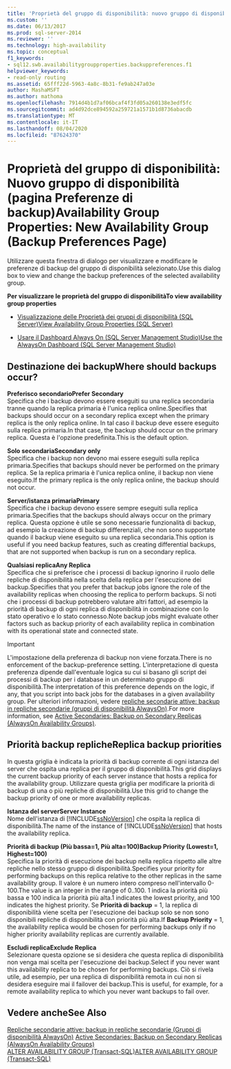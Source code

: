 ```yaml
---
title: 'Proprietà del gruppo di disponibilità: nuovo gruppo di disponibilità (pagina Preferenze di backup) | Microsoft Docs'
ms.custom: ''
ms.date: 06/13/2017
ms.prod: sql-server-2014
ms.reviewer: ''
ms.technology: high-availability
ms.topic: conceptual
f1_keywords:
- sql12.swb.availabilitygroupproperties.backuppreferences.f1
helpviewer_keywords:
- read-only routing
ms.assetid: 65fff22d-5963-4a8c-8b31-fe9ab247a03e
author: MashaMSFT
ms.author: mathoma
ms.openlocfilehash: 7914d4b1d7af06bcaf4f3fd05a260138e3edf5fc
ms.sourcegitcommit: ad4d92dce894592a259721a1571b1d8736abacdb
ms.translationtype: MT
ms.contentlocale: it-IT
ms.lasthandoff: 08/04/2020
ms.locfileid: "87624370"
---
```

# <a name="availability-group-properties-new-availability-group-backup-preferences-page"></a><span data-ttu-id="65026-102">Proprietà del gruppo di disponibilità: Nuovo gruppo di disponibilità (pagina Preferenze di backup)</span><span class="sxs-lookup"><span data-stu-id="65026-102">Availability Group Properties: New Availability Group (Backup Preferences Page)</span></span>
  <span data-ttu-id="65026-103">Utilizzare questa finestra di dialogo per visualizzare e modificare le preferenze di backup del gruppo di disponibilità selezionato.</span><span class="sxs-lookup"><span data-stu-id="65026-103">Use this dialog box to view and change the backup preferences of the selected availability group.</span></span>  
  
 <span data-ttu-id="65026-104">**Per visualizzare le proprietà del gruppo di disponibilità**</span><span class="sxs-lookup"><span data-stu-id="65026-104">**To view availability group properties**</span></span>  
  
-   [<span data-ttu-id="65026-105">Visualizzazione delle Proprietà dei gruppi di disponibilità &#40;SQL Server&#41;</span><span class="sxs-lookup"><span data-stu-id="65026-105">View Availability Group Properties &#40;SQL Server&#41;</span></span>](view-availability-group-properties-sql-server.md)  
  
-   [<span data-ttu-id="65026-106">Usare il Dashboard Always On &#40;SQL Server Management Studio&#41;</span><span class="sxs-lookup"><span data-stu-id="65026-106">Use the AlwaysOn Dashboard &#40;SQL Server Management Studio&#41;</span></span>](use-the-always-on-dashboard-sql-server-management-studio.md)  
  
## <a name="where-should-backups-occur"></a><span data-ttu-id="65026-107">Destinazione dei backup</span><span class="sxs-lookup"><span data-stu-id="65026-107">Where should backups occur?</span></span>  
 <span data-ttu-id="65026-108">**Preferisco secondario**</span><span class="sxs-lookup"><span data-stu-id="65026-108">**Prefer Secondary**</span></span>  
 <span data-ttu-id="65026-109">Specifica che i backup devono essere eseguiti su una replica secondaria tranne quando la replica primaria è l'unica replica online.</span><span class="sxs-lookup"><span data-stu-id="65026-109">Specifies that backups should occur on a secondary replica except when the primary replica is the only replica online.</span></span> <span data-ttu-id="65026-110">In tal caso il backup deve essere eseguito sulla replica primaria.</span><span class="sxs-lookup"><span data-stu-id="65026-110">In that case, the backup should occur on the primary replica.</span></span> <span data-ttu-id="65026-111">Questa è l'opzione predefinita.</span><span class="sxs-lookup"><span data-stu-id="65026-111">This is the default option.</span></span>  
  
 <span data-ttu-id="65026-112">**Solo secondaria**</span><span class="sxs-lookup"><span data-stu-id="65026-112">**Secondary only**</span></span>  
 <span data-ttu-id="65026-113">Specifica che i backup non devono mai essere eseguiti sulla replica primaria.</span><span class="sxs-lookup"><span data-stu-id="65026-113">Specifies that backups should never be performed on the primary replica.</span></span> <span data-ttu-id="65026-114">Se la replica primaria è l'unica replica online, il backup non viene eseguito.</span><span class="sxs-lookup"><span data-stu-id="65026-114">If the primary replica is the only replica online, the backup should not occur.</span></span>  
  
 <span data-ttu-id="65026-115">**Server/istanza primaria**</span><span class="sxs-lookup"><span data-stu-id="65026-115">**Primary**</span></span>  
 <span data-ttu-id="65026-116">Specifica che i backup devono essere sempre eseguiti sulla replica primaria.</span><span class="sxs-lookup"><span data-stu-id="65026-116">Specifies that the backups should always occur on the primary replica.</span></span> <span data-ttu-id="65026-117">Questa opzione è utile se sono necessarie funzionalità di backup, ad esempio la creazione di backup differenziali, che non sono supportate quando il backup viene eseguito su una replica secondaria.</span><span class="sxs-lookup"><span data-stu-id="65026-117">This option is useful if you need backup features, such as creating differential backups, that are not supported when backup is run on a secondary replica.</span></span>  
  
 <span data-ttu-id="65026-118">**Qualsiasi replica**</span><span class="sxs-lookup"><span data-stu-id="65026-118">**Any Replica**</span></span>  
 <span data-ttu-id="65026-119">Specifica che si preferisce che i processi di backup ignorino il ruolo delle repliche di disponibilità nella scelta della replica per l'esecuzione dei backup.</span><span class="sxs-lookup"><span data-stu-id="65026-119">Specifies that you prefer that backup jobs ignore the role of the availability replicas when choosing the replica to perform backups.</span></span> <span data-ttu-id="65026-120">Si noti che i processi di backup potrebbero valutare altri fattori, ad esempio la priorità di backup di ogni replica di disponibilità in combinazione con lo stato operativo e lo stato connesso.</span><span class="sxs-lookup"><span data-stu-id="65026-120">Note backup jobs might evaluate other factors such as backup priority of each availability replica in combination with its operational state and connected state.</span></span>  
  
> [!IMPORTANT]  
>  <span data-ttu-id="65026-121">L'impostazione della preferenza di backup non viene forzata.</span><span class="sxs-lookup"><span data-stu-id="65026-121">There is no enforcement of the backup-preference setting.</span></span> <span data-ttu-id="65026-122">L'interpretazione di questa preferenza dipende dall'eventuale logica su cui si basano gli script dei processi di backup per i database in un determinato gruppo di disponibilità.</span><span class="sxs-lookup"><span data-stu-id="65026-122">The interpretation of this preference depends on the logic, if any, that you script into back jobs for the databases in a given availability group.</span></span> <span data-ttu-id="65026-123">Per ulteriori informazioni, vedere [repliche secondarie attive: backup in repliche secondarie (gruppi di disponibilità AlwaysOn)](active-secondaries-backup-on-secondary-replicas-always-on-availability-groups.md).</span><span class="sxs-lookup"><span data-stu-id="65026-123">For more information, see [Active Secondaries: Backup on Secondary Replicas (AlwaysOn Availability Groups)](active-secondaries-backup-on-secondary-replicas-always-on-availability-groups.md).</span></span>  
  
## <a name="replica-backup-priorities"></a><span data-ttu-id="65026-124">Priorità backup repliche</span><span class="sxs-lookup"><span data-stu-id="65026-124">Replica backup priorities</span></span>  
 <span data-ttu-id="65026-125">In questa griglia è indicata la priorità di backup corrente di ogni istanza del server che ospita una replica per il gruppo di disponibilità.</span><span class="sxs-lookup"><span data-stu-id="65026-125">This grid displays the current backup priority of each server instance that hosts a replica for the availability group.</span></span> <span data-ttu-id="65026-126">Utilizzare questa griglia per modificare la priorità di backup di una o più repliche di disponibilità.</span><span class="sxs-lookup"><span data-stu-id="65026-126">Use this grid to change the backup priority of one or more availability replicas.</span></span>  
  
 <span data-ttu-id="65026-127">**Istanza del server**</span><span class="sxs-lookup"><span data-stu-id="65026-127">**Server Instance**</span></span>  
 <span data-ttu-id="65026-128">Nome dell'istanza di [!INCLUDE[ssNoVersion](../../../includes/ssnoversion-md.md)] che ospita la replica di disponibilità.</span><span class="sxs-lookup"><span data-stu-id="65026-128">The name of the instance of [!INCLUDE[ssNoVersion](../../../includes/ssnoversion-md.md)] that hosts the availability replica.</span></span>  
  
 <span data-ttu-id="65026-129">**Priorità di backup (Più bassa=1, Più alta=100)**</span><span class="sxs-lookup"><span data-stu-id="65026-129">**Backup Priority (Lowest=1, Highest=100)**</span></span>  
 <span data-ttu-id="65026-130">Specifica la priorità di esecuzione dei backup nella replica rispetto alle altre repliche nello stesso gruppo di disponibilità.</span><span class="sxs-lookup"><span data-stu-id="65026-130">Specifies your priority for performing backups on this replica relative to the other replicas in the same availability group.</span></span> <span data-ttu-id="65026-131">Il valore è un numero intero compreso nell'intervallo 0-100.</span><span class="sxs-lookup"><span data-stu-id="65026-131">The value is an integer in the range of 0..100.</span></span> <span data-ttu-id="65026-132">1 indica la priorità più bassa e 100 indica la priorità più alta.</span><span class="sxs-lookup"><span data-stu-id="65026-132">1 indicates the lowest priority, and 100 indicates the highest priority.</span></span> <span data-ttu-id="65026-133">Se **Priorità di backup** = 1, la replica di disponibilità viene scelta per l'esecuzione dei backup solo se non sono disponibili repliche di disponibilità con priorità più alta.</span><span class="sxs-lookup"><span data-stu-id="65026-133">If **Backup Priority** = 1, the availability replica would be chosen for performing backups only if no higher priority availability replicas are currently available.</span></span>  
  
 <span data-ttu-id="65026-134">**Escludi replica**</span><span class="sxs-lookup"><span data-stu-id="65026-134">**Exclude Replica**</span></span>  
 <span data-ttu-id="65026-135">Selezionare questa opzione se si desidera che questa replica di disponibilità non venga mai scelta per l'esecuzione dei backup.</span><span class="sxs-lookup"><span data-stu-id="65026-135">Select if you never want this availability replica to be chosen for performing backups.</span></span> <span data-ttu-id="65026-136">Ciò si rivela utile, ad esempio, per una replica di disponibilità remota in cui non si desidera eseguire mai il failover dei backup.</span><span class="sxs-lookup"><span data-stu-id="65026-136">This is useful, for example, for a remote availability replica to which you never want backups to fail over.</span></span>  
  
## <a name="see-also"></a><span data-ttu-id="65026-137">Vedere anche</span><span class="sxs-lookup"><span data-stu-id="65026-137">See Also</span></span>  
 <span data-ttu-id="65026-138">[Repliche secondarie attive: backup in repliche secondarie (Gruppi di disponibilità AlwaysOn)](active-secondaries-backup-on-secondary-replicas-always-on-availability-groups.md) </span><span class="sxs-lookup"><span data-stu-id="65026-138">[Active Secondaries: Backup on Secondary Replicas (AlwaysOn Availability Groups)](active-secondaries-backup-on-secondary-replicas-always-on-availability-groups.md) </span></span>  
 [<span data-ttu-id="65026-139">ALTER AVAILABILITY GROUP &#40;Transact-SQL&#41;</span><span class="sxs-lookup"><span data-stu-id="65026-139">ALTER AVAILABILITY GROUP &#40;Transact-SQL&#41;</span></span>](/sql/t-sql/statements/alter-availability-group-transact-sql)  
  
  
